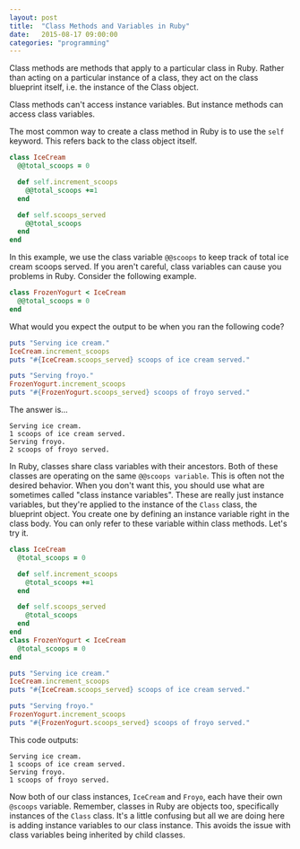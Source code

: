 ```yaml
---
layout: post
title:  "Class Methods and Variables in Ruby"
date:   2015-08-17 09:00:00
categories: "programming"
---
```


Class methods are methods that apply to a particular class in Ruby. Rather than acting on a particular instance of a class, they act on the class blueprint itself, i.e. the instance of the Class object.

Class methods can't access instance variables. But instance methods can access class variables.

The most common way to create a class method in Ruby is to use the `self` keyword. This refers back to the class object itself.

```ruby
class IceCream
  @@total_scoops = 0

  def self.increment_scoops
    @@total_scoops +=1
  end

  def self.scoops_served
    @@total_scoops
  end
end
```

In this example, we use the class variable `@@scoops` to keep track of total ice cream scoops served. If you aren't careful, class variables can cause you problems in Ruby. Consider the following example.

```ruby
class FrozenYogurt < IceCream
  @@total_scoops = 0
end
```

What would you expect the output to be when you ran the following code?

```ruby
puts "Serving ice cream."
IceCream.increment_scoops
puts "#{IceCream.scoops_served} scoops of ice cream served."

puts "Serving froyo."
FrozenYogurt.increment_scoops
puts "#{FrozenYogurt.scoops_served} scoops of froyo served."
```

The answer is...

```
Serving ice cream.
1 scoops of ice cream served.
Serving froyo.
2 scoops of froyo served.
```

In Ruby, classes share class variables with their ancestors. Both of these classes are operating on the same `@@scoops variable`. This is often not the desired behavior. When you don't want this, you should use what are sometimes called "class instance variables". These are really just instance variables, but they're applied to the instance of the `Class` class, the blueprint object. You create one by defining an instance variable right in the class body. You can only refer to these variable within class methods. Let's try it.

```ruby
class IceCream
  @total_scoops = 0

  def self.increment_scoops
    @total_scoops +=1
  end

  def self.scoops_served
    @total_scoops
  end
end
class FrozenYogurt < IceCream
  @total_scoops = 0
end

puts "Serving ice cream."
IceCream.increment_scoops
puts "#{IceCream.scoops_served} scoops of ice cream served."

puts "Serving froyo."
FrozenYogurt.increment_scoops
puts "#{FrozenYogurt.scoops_served} scoops of froyo served."
```

This code outputs:

```
Serving ice cream.
1 scoops of ice cream served.
Serving froyo.
1 scoops of froyo served.
```

Now both of our class instances, `IceCream` and `Froyo`, each have their own `@scoops` variable. Remember, classes in Ruby are objects too, specifically instances of the `Class` class. It's a little confusing but all we are doing here is adding instance variables to our class instance. This avoids the issue with class variables being inherited by child classes.

